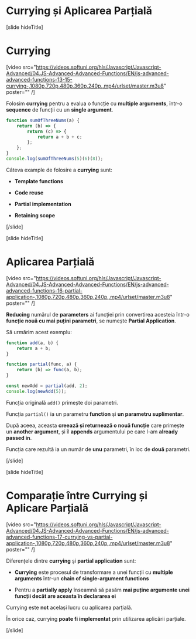 # Currying și Aplicarea Parțială

[slide hideTitle]

# Currying

[video src="https://videos.softuni.org/hls/Javascript/Javascript-Advanced/04.JS-Advanced-Advanced-Functions/EN/js-advanced-advanced-functions-13-15-currying-,1080p,720p,480p,360p,240p,.mp4/urlset/master.m3u8" poster="" /]

Folosim **currying** pentru a evalua o funcție cu **multiple arguments**, într-o **sequence** de funcții cu un **single argument**.

```js live
function sumOfThreeNums(a) {
    return (b) => {
        return (c) => {
            return a + b + c;
        };
    };
}
console.log(sumOfThreeNums(5)(6)(8));
```

Câteva example de folosire a **currying** sunt:

- **Template functions**

- **Code reuse**

- **Partial implementation**

- **Retaining scope**

[/slide]

[slide hideTitle]
# Aplicarea Parțială

[video src="https://videos.softuni.org/hls/Javascript/Javascript-Advanced/04.JS-Advanced-Advanced-Functions/EN/js-advanced-advanced-functions-16-partial-application-,1080p,720p,480p,360p,240p,.mp4/urlset/master.m3u8" poster="" /]

**Reducing** numărul de **parameters** ai funcției prin convertirea acesteia într-o **funcție nouă cu mai puțini parametri**, se numește **Partial Application**.

Să urmărim acest exemplu: 

```js live 
function add(a, b) {
    return a + b;
}

function partial(func, a) {
    return (b) => func(a, b);
}

const newAdd = partial(add, 2);
console.log(newAdd(5));
```

Funcția originală `add()` primește doi parametri. 

Funcția `partial()` ia un parametru **function** și **un parametru suplimentar**. 

După aceea, aceasta **creează și returnează o nouă funcție** care primește un **another argument**, și îl **appends** argumentului pe care l-am **already passed in**.

Funcția care rezultă ia un număr de **unu** parametri, în loc de **două** parametri.

[/slide]

[slide hideTitle]
# Comparație între Currying și Aplicare Parțială 

[video src="https://videos.softuni.org/hls/Javascript/Javascript-Advanced/04.JS-Advanced-Advanced-Functions/EN/js-advanced-advanced-functions-17-currying-vs-partial-application-,1080p,720p,480p,360p,240p,.mp4/urlset/master.m3u8" poster="" /]

Diferențele dintre **currying** și **partial application** sunt:

- **Currying** este procesul de transformare a unei funcții cu **multiple arguments** într-un **chain of single-argument functions**

- Pentru a **partially apply** înseamnă să pasăm **mai puține argumente unei funcții decât are aceasta în declararea ei**

Currying este **not** același lucru cu aplicarea parțială. 

În orice caz, currying **poate fi implementat** prin utilizarea aplicării parțiale. 

[/slide]
